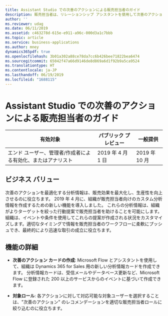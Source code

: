 ```yaml
---
title: Assistant Studio での次善のアクションによる販売担当者のガイド
description: 販売担当者は、リレーションシップ アシスタントを使用して次善のアクションを見つけることができます。 Assistant Studio を使用することで、組織はビジネス ニーズに合わせてこれらのアクションを調整できます。 この機能は、2019 年リリース ウェーブ 2 で一般提供されます。
author: ''
ms.reviewer: udag
ms.date: 06/11/2019
ms.assetid: c463278d-615e-e911-a96c-000d3a1c7bbb
ms.topic: article
ms.service: business-applications
ms.author: mney
dynamics365pdf: true
ms.openlocfilehash: 3b01a302a88ce78da7cc6b426bee71822bea6474
ms.sourcegitcommit: 65042f47a66d9146de8d869a6d1f92b9a5ca9524
ms.translationtype: HT
ms.contentlocale: ja-JP
ms.lasthandoff: 06/19/2019
ms.locfileid: "1688115"
---
```

# <a name="guide-sellers-with-next-best-actions-through-the-assistant-studio"></a>Assistant Studio での次善のアクションによる販売担当者のガイド


| 有効対象    |  パブリック プレビュー | 一般提供 | 
| ---------- | ---------- |---------- |
|エンド ユーザー、管理者/作成者による有効化、またはアナリスト|2019 年 4 月 1 日| 2019 年 10 月|


## <a name="business-value"></a>ビジネス バリュー
<!-- bv start -->
次善のアクションを最適化する分析情報は、販売効果を最大化し、生産性を向上させるのに役立ちます。 2019 年 4 月に、組織が販売担当者向けのカスタム分析情報を作成するための新しい機能を導入しました。 これらの分析情報は、組織がよりターゲットを絞った行動提案で販売担当者を助けることを可能にします。 組織は、イベントや条件を使用してこれらの提案が作成される状況をカスタマイズします。適切なタイミングで情報を販売担当者のワークフローに柔軟にプッシュでき、最終的により迅速な取引の成立に役立ちます。
<!-- bv end -->



## <a name="feature-details"></a>機能の詳細
<!--feature detail start -->
- **次善のアクション カードの作成**: Microsoft Flow とアシスタントを使用して、組織は Dynamics 365 for Sales 用の新しい分析情報カードを作成できます。 分析情報カードは、受信メールやデータベース更新など、Microsoft Flow に登録された 200 以上のサービスからのイベントに基づいて作成できます。

- **対象ロール**: 各アクションに対して対応可能な対象ユーザーを選択することは、"次善のアクション" のレコメンデーションを適切な販売担当者ロールに絞り込むのに役立ちます。
<!--feature detail end -->










